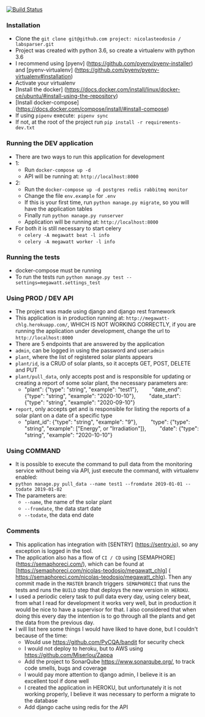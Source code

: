 [![Build Status](https://semaphoreci.com/api/v1/nicolas-teodosio/megawatt_chlg/branches/master/badge.svg)](https://semaphoreci.com/nicolas-teodosio/megawatt_chlg)

### Installation ###
* Clone the `git clone git@github.com project: nicolasteodosio / labsparser.git`
* Project was created with python 3.6, so create a virtualenv with python 3.6
* I recommend using [pyenv] (https://github.com/pyenv/pyenv-installer) and [pyenv-virtualenv] (https://github.com/pyenv/pyenv-virtualenv#installation)
* Activate your virtualenv
* [Install the docker] (https://docs.docker.com/install/linux/docker-ce/ubuntu/#install-using-the-repository)
* [Install docker-compose] (https://docs.docker.com/compose/install/#install-compose)
* If using `pipenv` execute:` pipenv sync`
* If not, at the root of the project run `pip install -r requirements-dev.txt`

### Running the DEV application ###
* There are two ways to run this application for development
* 1:
    * Run `docker-compose up -d`
    * API will be running at: `http://localhost:8000`
* 2:
    * Run the `docker-compose up -d postgres redis rabbitmq monitor`
    * Change the file `env.example` for `.env`
    * If this is your first time, run `python manage.py migrate`, so you will have the application tables
    * Finally run `python manage.py runserver`
    * Application will be running at: `http://localhost:8000`
* For both it is still necessary to start celery
    * `celery -A megawatt beat -l info`
    * `celery -A megawatt worker -l info`

    
### Running the tests ###
* docker-compose must be running
* To run the tests run `python manage.py test --settings=megawatt.settings_test`

### Using PROD / DEV API ###
* The project was made using django and django rest framework
* This application is in production running at: `http://megawatt-chlg.herokuapp.com/`, WHICH IS NOT WORKING CORRECTLY, if you are running the application under development,
change the url to `http://localhost:8000`
* There are 5 endpoints that are answered by the application
* `admin`, can be logged in using the password and user:`admin`
* `plant`, where the list of registered solar plants appears
* `plant/id`, is a CRUD of solar plants, so it accepts GET, POST, DELETE and PUT
* `plant/pull_data`, only accepts post and is responsible for updating or creating a report of some solar plant, the necessary parameters are:
    * "plant": {"type": "string", "example": "test1"},
        "date_end": {"type": "string", "example": "2020-10-10"},
        "date_start": {"type": "string", "example": "2020-09-10"}
* `report`, only accepts get and is responsible for listing the reports of a solar plant on a date of a specific type
    * "plant_id": {"type": "string", "example": "9"},
        "type": {"type": "string", "example": ["Energy", or "Irradiation"]},
        "date": {"type": "string", "example": "2020-10-10"}

### Using COMMAND ###
* It is possible to execute the command to pull data from the monitoring service without being via API, just execute the command, with virtualenv enabled:
* `python manage.py pull_data --name test1 --fromdate 2019-01-01 --todate 2019-01-02`
* The parameters are:
     * `--name`, the name of the solar plant
    * `--fromdate`, the data start date
    * `--todate`, the data end date

### Comments ###
* This application has integration with [SENTRY] (https://sentry.io), so any exception is logged in the tool.
* The application also has a flow of `CI / CD` using [SEMAPHORE] (https://semaphoreci.com/), which can be found at [https://semaphoreci.com/nicolas-teodosio/megawatt_chlg] ( https://semaphoreci.com/nicolas-teodosio/megawatt_chlg).
Then any commit made in the `MASTER` branch triggers` SEMAPHORECI` that runs the tests and runs the `BUILD` step that deploys the new version in` HEROKU`.
* I used a periodic celery task to pull data every day, using celery beat, from what I read for development it works very well, but in production it would be nice to have a supervisor for that. I also considered that when doing this every day the intention is to go through all the plants and get the data from the previous day.
* I will list here some things I would have liked to have done, but I couldn't because of the time:
    * Would use https://github.com/PyCQA/bandit for security check
    * I would not deploy to heroku, but to AWS using https://github.com/Miserlou/Zappa
    * Add the project to SonarQube https://www.sonarqube.org/, to track code smells, bugs and coverage
    * I would pay more attention to django admin, I believe it is an excellent tool if done well
    * I created the application in HEROKU, but unfortunately it is not working properly, I believe it was necessary to perform a migrate to the database
    * Add django cache using redis for the API